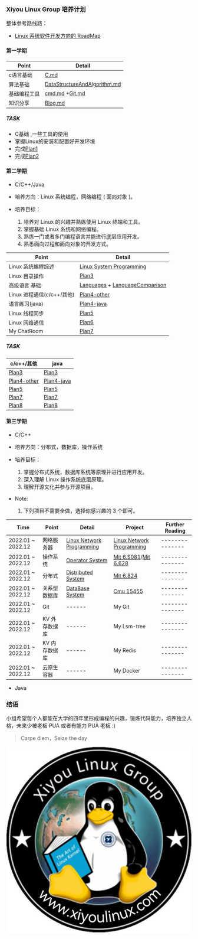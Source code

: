 ### Xiyou Linux Group 培养计划

整体参考路线路：
- [Linux 系统软件开发方向的 RoadMap](https://github.com/xiyou-linuxer/Plan/issues/1)

<!-- #### Pre
```
我仰慕的大多数程序员都有一个很少被谈论的特质：无所畏惧。

他们无所畏惧地面对未知的代码库和未知的任务，尽管不知道如何完成，毅然开始着手做某事。让自己变得无所畏惧，是我发现的最好的学习加速器之一。
  - "Professional Programming: The First 10 Years"
```
Hi，这是小组为你准备的 「road map」，在探索研究之前，有几点前置
 -->

#### 第一学期
        
| Point              |Detail                                                            |  
| ------------------ | ----------------------------------------------------------------- |
| c语言基础|         [C.md](./preparation/C.md)                              | 
| 算法基础|         [DataStructureAndAlgorithm.md](./preparation/DataStructureAndAlgorithm.md)|
| 基础编程工具|     [cmd.md](./preparation/cmd.md) +[Git.md](./preparation/Git.md)                                 | 
| 知识分享    | [Blog.md](./preparation/Blog.md)                           | 
##### TASK
* C基础 ,一些工具的使用
* 掌握Linux的安装和配置好开发环境
* 完成[Plan1](./realPlan/Plan1.md)
* 完成[Plan2](./realPlan/Plan2.md)     

#### 第二学期

* C/C++/Java

* 培养方向：Linux 系统编程，网络编程 ( 面向对象 )。
* 培养目标：
  1. 培养对 Linux 的兴趣并熟练使用 Linux 终端和工具。
  2. 掌握基础 Linux 系统和网络编程。
  3. 熟练一门或者多门编程语言并能进行底层应用开发。
  4. 熟悉面向过程和面向对象的开发方式。

| Point              | Detail                                                            | 
| ------------------ | ----------------------------------------------------------------- | 
| Linux 系统编程综述 | [Linux System Programming](preparation/LinuxSystemProgramming.md) | 
| Linux    目录操作  | [Plan3](realPlan/Plan3.md)                                        |  
| 高级语言 基础      | [Languages](preparation/Languages.md) + [LanguageComparison](preparation/LanguageComparison.md)                            |  
| Linux    进程通信(c/c++/其他)  | [Plan4-other](realPlan/Plan4-other.md)                                  |  
| 语言练习(java)   | [Plan4-java](realPlan/Plan4-java.md)                                  |  
| Linux    线程同步  | [Plan5](realPlan/Plan5.md)                                                             | 
| Linux    网络通信  | [Plan6 ](realPlan/plan6-Network.md)                                                             | 
|My ChatRoom | [Plan7](realPlan/plan7-chatroom.md) |

##### TASK
| c/c++/其他              | java                                                            | 
| ------------------ | ----------------------------------------------------------------- | 
| [Plan3](realPlan/Plan3.md)  |[Plan3](realPlan/Plan3.md) |
| [Plan4-other](realPlan/Plan4-other.md)| [Plan4-java](realPlan/Plan4-java.md)                   |
| [Plan5](realPlan/Plan5.md)    | [Plan5](realPlan/Plan5.md)   |
| [Plan7](realPlan/plan7-chatroom.md)| [Plan7](realPlan/plan7-chatroom.md) |
| [Plan8](realPlan/plan8-server.md) | [Plan8](realPlan/plan8-java.md) |

#### 第三学期

* C/C++

* 培养方向：分布式，数据库，操作系统
* 培养目标：
  1. 掌握分布式系统，数据库系统等原理并进行应用开发。
  2. 深入理解 Linux 操作系统底层原理。
  3. 理解开源文化并参与开源项目。

* Note:
  1. 下列项目不需要全做，选择你感兴趣的 3 个即可。

| Time              | Point         | Detail                                                              | Project                                                                                               | Further Reading |
| ----------------- | ------------- | ------------------------------------------------------------------- | ----------------------------------------------------------------------------------------------------- | --------------- |
| 2022.01 ~ 2022.12 | 网络服务器    | [Linux Network Programming](preparation/LinuxNetworkProgramming.md) | [Linux Network Programming](preparation/LinuxNetworkProgramming.md#%E8%87%AA%E6%88%91%E6%A3%80%E9%AA%8C-homework) | --------------- |
| 2022.01 ~ 2022.12 | 操作系统      | [Operator System](preparation/OS.md)                                | [Mit 6.S081](https://pdos.csail.mit.edu/6.S081)/[Mit 6.628](https://pdos.csail.mit.edu/6.828/2018/schedule.html)                                                       | --------------- |
| 2022.01 ~ 2022.12 | 分布式        | [Distributed System](preparation/DistributedSystems.md)             | [Mit 6.824](https://pdos.csail.mit.edu/6.824/)                                                        | --------------- |
| 2022.01 ~ 2022.12 | 关系型数据库  | [DataBase System](preparation/DB.md)                                | [Cmu 15455](https://15445.courses.cs.cmu.edu)                                                                 | --------------- |
| 2022.01 ~ 2022.12 | Git           | ------                                                              | My Git                                                                                                | --------------- |
| 2022.01 ~ 2022.12 | KV 外存数据库 | ------                                                              | My Lsm-tree                                                                                           | --------------- |
| 2022.01 ~ 2022.12 | KV 内存数据库 | ------                                                              | My Redis                                                                                              | --------------- |
| 2022.01 ~ 2022.12 | 云原生 容器   | ------                                                              | My Docker                                                                                             | --------------- |

* Java

<!--  Then? What's next? -->

### 结语

小组希望每个人都能在大学的四年里形成编程的兴趣，锻炼代码能力，培养独立人格，未来少被老板 PUA 或者有能力 PUA 老板 :)

> Carpe diem，Seize the day

![一只来自西安邮电大学的小企鹅](resource/xiyoulinux.jpg)
